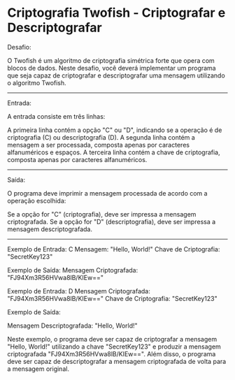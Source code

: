 
# Criptografia Twofish - Criptografar e Descriptografar

Desafio: 

O Twofish é um algoritmo de criptografia simétrica forte que opera com blocos de dados. Neste desafio, 
você deverá implementar um programa que seja capaz de criptografar e descriptografar uma mensagem utilizando o algoritmo Twofish.

---

Entrada:

A entrada consiste em três linhas:

A primeira linha contém a opção "C" ou "D", indicando se a operação é de criptografia (C) ou descriptografia (D).
A segunda linha contém a mensagem a ser processada, composta apenas por caracteres alfanuméricos e espaços.
A terceira linha contém a chave de criptografia, composta apenas por caracteres alfanuméricos.

---

Saída:

O programa deve imprimir a mensagem processada de acordo com a operação escolhida:

Se a opção for "C" (criptografia), deve ser impressa a mensagem criptografada.
Se a opção for "D" (descriptografia), deve ser impressa a mensagem descriptografada.

---


Exemplo de Entrada:
C
Mensagem: "Hello, World!"
Chave de Criptografia: "SecretKey123"

Exemplo de Saída:
Mensagem Criptografada: "FJ94Xm3R56HVwa8lB/KIEw=="

Exemplo de Entrada:
D
Mensagem Criptografada: "FJ94Xm3R56HVwa8lB/KIEw=="
Chave de Criptografia: "SecretKey123"

Exemplo de Saída:

Mensagem Descriptografada: "Hello, World!"

Neste exemplo, o programa deve ser capaz de criptografar a mensagem "Hello, World!" utilizando a chave "SecretKey123" e produzir a mensagem criptografada "FJ94Xm3R56HVwa8lB/KIEw==". Além disso, o programa deve ser capaz de descriptografar a mensagem criptografada de volta para a mensagem original.